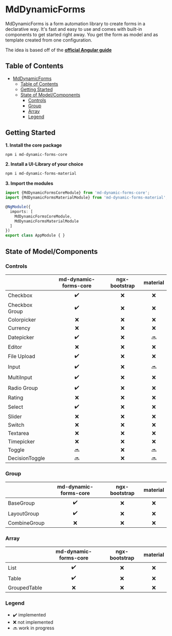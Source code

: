 # MdDynamicForms

MdDynamicForms is a form automation library to create forms in a declarative way.
It's fast and easy to use and comes with built-in components to get started right away.
You get the form as model and as template created from one configuration.

The idea is based off of the [**official Angular guide**](https://angular.io/guide/dynamic-form)

## Table of Contents
- [MdDynamicForms](#mddynamicforms)
  - [Table of Contents](#table-of-contents)
  - [Getting Started](#getting-started)
  - [State of Model/Components](#state-of-modelcomponents)
    - [Controls](#controls)
    - [Group](#group)
    - [Array](#array)
    - [Legend](#legend)

## Getting Started

**1. Install the core package**
```bash
npm i md-dynamic-forms-core
```

**2. Install a UI-Library of your choice**
```bash
npm i md-dynamic-forms-material
```

**3. Import the modules**
```typescript
import {MdDynamicFormsCoreModule} from 'md-dynamic-forms-core';
import {MdDynamicFormsMaterialModule} from 'md-dynamic-forms-material';

@NgModule({
  imports: [
    MdDynamicFormsCoreModule,
    MdDynamicFormsMaterialModule
  ]
})
export class AppModule { }
```

## State of Model/Components

### Controls
|                	|md-dynamic-forms-core|ngx-bootstrap|material|
|----------------	|:-------------------: |:----------------:	|:-------------:	|
| Checkbox       	|:heavy_check_mark:|:x:|:x:|
| Checkbox Group 	|:heavy_check_mark:|:x:|:x:|
| Colorpicker    	|:x:|:x:|:x:|
| Currency      	|:x:|:x:|:x:|
| Datepicker     	|:heavy_check_mark:|:x:|:soon:|
| Editor         	|:x:|:x:|:x:|
| File Upload    	|:heavy_check_mark:|:x:|:x:|
| Input          	|:heavy_check_mark:|:x:|:soon:|
| MultiInput     	|:heavy_check_mark:|:x:|:x:|
| Radio Group    	|:heavy_check_mark:|:x:|:x:|
| Rating         	|:x:|:x:|:x:|
| Select         	|:heavy_check_mark:|:x:|:x:|
| Slider         	|:x:|:x:|:x:|
| Switch         	|:x:|:x:|:x:|
| Textarea       	|:x:|:x:|:x:|
| Timepicker     	|:x:|:x:|:x:|
| Toggle        	|:soon:|:x:|:soon:|
| DecisionToggle 	|:soon:|:x:|:soon:|

### Group
|                	|md-dynamic-forms-core|ngx-bootstrap|material|
|----------------	|:--------:	|:----------------:	|:-------------:	|
| BaseGroup      	|:heavy_check_mark:|:x:|:x:|
| LayoutGroup   	|:heavy_check_mark:|:x:|:x:|
| CombineGroup   	|:x:|:x:|:x:|

### Array
|                	|md-dynamic-forms-core|ngx-bootstrap|material|
|----------------	|:--:|:--:|:--:|
| List          	|:heavy_check_mark:|:x:|:x:|
| Table         	|:heavy_check_mark:|:x:|:x:|
| GroupedTable   	|:x:|:x:|:x:|

### Legend
* :heavy_check_mark: implemented
* :x: not implemented
* :soon: work in progress
